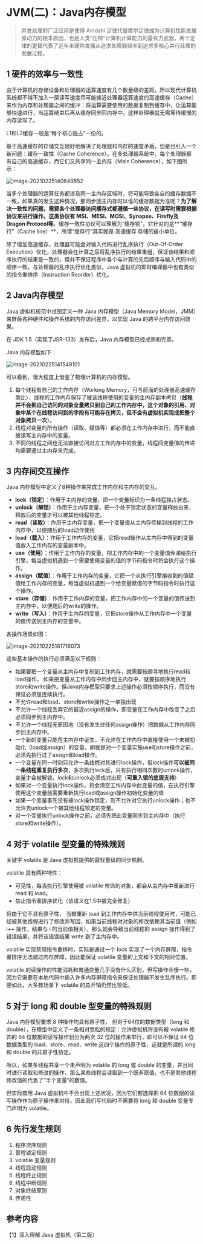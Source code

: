 # JVM(二)：Java内存模型

> 并发处理的广泛应用是使得 Amdahl 定律代替摩尔定律成为计算机性能发展原动力的根本原因，也是人类“压榨”计算机计算能力的最有力武器。两个定律的更替代表了近年来硬件发展从追求处理器频率到追求多核心并行处理的发展过程。

## 1 硬件的效率与一致性

由于计算机的存储设备和处理器的运算速度有几个数量级的差距，所以现代计算机系统都不得不加入一层读写速度尽可能接近处理器运算速度的高速缓存（Cache）来作为内存和处理器之间的缓冲：将运算需要使用的数据复制到缓存中，让运算能够快速进行，当运算结束后再从缓存同步回内存中，这样处理器就无需等待缓慢的内存读写了。

L1和L2缓存一般是“每个核心独占”一份的。

基于高速缓存的存储交互很好地解决了处理器和内存的速度矛盾，但是也引入一个新问题：缓存一致性（Cache Coherence）。在多处理器系统中，每个处理器都有自己的高速缓存，而它们又共享同一主内存（Main Coherence），如下图所示：

![image-20210225140649852](图片/image-20210225140649852.png)

当多个处理器的运算任务都涉及同一主内存区域时，将可能导致各自的缓存数据不一致，如果真的发生这种情况，那同步回主内存时以谁的缓存数据为准呢？**为了解决一致性的问题，需要各个处理器访问缓存式都遵循一些协议，在读写时需要根据协议来进行操作，这类协议有 MSI、MESI、MOSI、Synapse、Firefly及Dragon Protocol等**。缓存一致性协议可以理解为“缓存锁”，它针对的是**“缓存行”（Cache line）**，所谓“缓存行”其实就是 高速缓存 存储的最小单位。

除了增加高速缓存，处理器可能会对输入代码进行乱序执行（Out-Of-Order Execution）优化，处理器会在计算之后将乱序执行的结果重组，保证该结果和顺序执行的结果是一致的，但并不保证程序中各个与计算的先后顺序与输入代码中的顺序一致。与处理器的乱序执行优化类似，Java 虚拟机的即时编译器中也有类似的指令重排序（Instruction Reorder）优化。

## 2 Java内存模型

Java 虚拟机规范中试图定义一种 Java 内存模型（Java Memory Model，JMM）来屏蔽各种硬件和操作系统的内存访问差异，以实现 Java 的跨平台内存访问效果。

在 JDK 1.5（实现了JSR-133）发布后，Java 内存模型已经成熟和完善。

Java 内存模型如下：

![image-20210225141549101](图片/image-20210225141549101.png)

可以看到，很大程度上借鉴了物理计算机的内存模型。

1. 每个线程有自己的工作内存（Working Memory，可与前面的处理器高速缓存类比），线程的工作内存保存了被该线程使用的变量的主内存副本拷贝（**线程并不会把自己访问的对象全量拷贝到自己的工作内存中，这个对象的引用、对象中某个在线程访问到的字段有可能存在拷贝，但不会有虚拟机实现成把整个对象拷贝一次**）。
2. 线程对变量的所有操作（读取、赋值等）都必须在工作内存中进行，而不能直接读写主内存中的变量。
3. 不同的线程之间也无法直接访问对方工作内存中的变量，线程间变量值的传递均需要通过主内存来完成。

## 3 内存间交互操作

Java 内存模型中定义了8种操作来完成工作内存和主内存的交互。

- **lock（锁定）**：作用于主内存的变量，把一个变量标识为一条线程独占状态。
- **unlock（解锁）**：作用于主内存变量，把一个处于锁定状态的变量释放出来，释放后的变量才可以被其他线程锁定。
- **read（读取）**：作用于主内存变量，把一个变量值从主内存传输到线程的工作内存中，以便随后的load动作使用
- **load（载入）**：作用于工作内存的变量，它把read操作从主内存中得到的变量值放入工作内存的变量副本中。
- **use（使用）**：作用于工作内存的变量，把工作内存中的一个变量值传递给执行引擎，每当虚拟机遇到一个需要使用变量的值的字节码指令时将会执行这个操作。
- **assign（赋值）**：作用于工作内存的变量，它把一个从执行引擎接收到的值赋值给工作内存的变量，每当虚拟机遇到一个给变量赋值的字节码指令时执行这个操作。
- **store（存储）**：作用于工作内存的变量，把工作内存中的一个变量的值传送到主内存中，以便随后的write的操作。
- **write（写入）**：作用于主内存的变量，它把store操作从工作内存中一个变量的值传送到主内存的变量中。

各操作场景如图：

![image-20210225161716073](图片/image-20210225161716073.png)

这些基本操作的执行必须满足以下规则：

- 如果要把一个变量从主内存中复制到工作内存，就需要按顺寻地执行read和load操作， 如果把变量从工作内存中同步回主内存中，就要按顺序地执行store和write操作。但Java内存模型只要求上述操作必须按顺序执行，而没有保证必须是连续执行。
- 不允许read和load、store和write操作之一单独出现
- 不允许一个线程丢弃它的最近assign的操作，即变量在工作内存中改变了之后必须同步到主内存中。
- 不允许一个线程无原因地（没有发生过任何assign操作）把数据从工作内存同步回主内存中。
- 一个新的变量只能在主内存中诞生，不允许在工作内存中直接使用一个未被初始化（load或assign）的变量。即就是对一个变量实施use和store操作之前，必须先执行过了assign和load操作。
- 一个变量在同一时刻只允许一条线程对其进行lock操作，但lock操作**可以被同一条线程重复执行多次**，多次执行lock后，只有执行相同次数的unlock操作，变量才会被解锁。lock和unlock必须成对出现（**可重入锁的底层支持**）
- 如果对一个变量执行lock操作，将会清空工作内存中此变量的值，在执行引擎使用这个变量前需要重新执行load或assign操作初始化变量的值
- 如果一个变量事先没有被lock操作锁定，则不允许对它执行unlock操作；也不允许去unlock一个被其他线程锁定的变量。
- 对一个变量执行unlock操作之前，必须先把此变量同步到主内存中（执行store和write操作）。

## 4 对于 volatile 型变量的特殊规则

关键字 volatile 是 Java 虚拟机提供的最轻量级的同步机制。

volatile 具有两种特性：

- 可见性，每当执行引擎使用被 volatile 修饰的对象，都会从主内存中重新进行 read 和 load。
- 禁止指令重排序优化（该语义在1.5中被完全修复）

但由于它不具有原子性， 当被重新 load 到工作内存中供当前线程使用时，可能已经被其他线程进行了修改并写回，如果当前线程对对象的修改依赖其当前值（例如 i++ 操作，结果与 i 的当前值相关），那么就会导致当前线程的 assign 操作得到了错误结果，并将该错误结果 write 到了主内存中。

volatile 实现禁用指令重排时，实际是通过一个 lock 实现了一个内存屏障，指令重排序无法越过内存屏障，因此能保证 volatile 变量的上文和下文的相对位置。

volatile 的读操作的性能消耗和普通变量几乎没有什么区别，但写操作会慢一些，因为它需要在本地代码中插入许多内存屏障指令来保证处理器不发生乱序执行。即便如此，大多数场景下 volatile 的总开销仍然比锁低。

## 5 对于 long 和 double 型变量的特殊规则

Java 内存模型要求 8 种操作均具有原子性， 但对于64位的数据类型（long 和 double），在模型中定义了一条相对宽松的规定：允许虚拟机将没有被 volatile 修饰的 64 位数据的读写操作划分为两次 32 位的操作来举行，即可以不保证 64 位数据类型的 load、store、read、write 这四个操作的原子性，这就是所谓的 long 和 double 的非原子性协定。

所以，如果多线程共享一个未声明为 volatile 的 long 或 double 的变量，并且同时进行读取和修改的操作，那么某些线程会读取到一个既非原值，也不是其他线程修改值的代表了“半个变量”的数值。

但实际商用 Java 虚拟机中不会出现上述状况，因为它们都选择把 64 位数据的读写操作作为原子操作来对待，因此我们写代码时不需要将 long 和 double 变量专门声明为 volatile。

## 6 先行发生规则

1. 程序次序规则
2. 管程锁定规则
3. volatile 变量规则
4. 线程启动规则
5. 线程终止规则
6. 线程中断规则
7. 对象终结原则
8. 传递性

## 参考内容 

【1】深入理解 Java 虚拟机（第二版）


